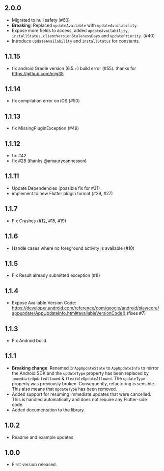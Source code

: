 ## 2.0.0

* Migrated to null safety (#60)
* __Breaking__: Replaced `updateAvailable` with `updateAvailability`.
* Expose more fields to access, added `updateAvailability`, `installStatus`, `clientVersionStalenessDays` and `updatePriority`. (#40)
* Introduce `UpdateAvailability`  and `InstallStatus` for constants.

## 1.1.15
* fix android Gradle version (6.5.+) build error (#55). thanks for https://github.com/mig35

## 1.1.14
* fix compilation error on iOS (#50)

## 1.1.13
* fix MissingPluginException (#49)

## 1.1.12
* fix #42
* fix #28 (thanks @amaurycannesson)

## 1.1.11
* Update Dependencies (possible fix for #31)
* implement to new Flutter plugin format (#29, #27)

## 1.1.7
* Fix Crashes (#12, #15, #19)

## 1.1.6
* Handle cases where no foreground activity is available (#10)

## 1.1.5
* Fix Result already submitted exception (#8)

## 1.1.4

* Expose Available Version Code: https://developer.android.com/reference/com/google/android/play/core/appupdate/AppUpdateInfo.html#availableVersionCode()
(fixes #7)

## 1.1.3

* Fix Android build.

## 1.1.1

* **Breaking change**: Renamed `InAppUpdateState` to `AppUpdateInfo` to mirror the Android SDK and
  the `updateType` property has been replaced by `immediateUpdateAllowed` & `flexibleUpdateAllowed`.
  The `updateType` property was previously broken. Consequently, refactoring is sensible.
  This also means that `UpdateType` has been removed.
* Added support for resuming immediate updates that were cancelled.
  This is handled automatically and does not require any Flutter-side code.
* Added documentation to the library.

## 1.0.2

* Readme and example updates

## 1.0.0

* First version released.
